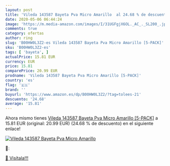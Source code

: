 ```yaml
---
layout: post
title: 'Vileda 143587 Bayeta Pva Micro Amarillo  al 24.68 % de descuento'
date: 2020-05-06 06:44:24
image: 'https://m.media-amazon.com/images/I/31UGFgjX6OL._AC_._SL200_.jpg'
comments: true
category: ofertas
author: ring
slug: 'B00HW0L3Z2-es Vileda 143587 Bayeta Pva Micro Amarillo [5-PACK]'
sku: 'B00HW0L3Z2-es'
tags: [ 'bayeta', ]
actualPrice: 15.81 EUR
currency: EUR
price: 15.81
comparePrice: 20.99 EUR
prodname: 'Vileda 143587 Bayeta Pva Micro Amarillo [5-PACK]'
country: 'es'
flag: '🇪🇸'
brand: ''
buyurl: 'https://www.amazon.es/dp/B00HW0L3Z2/?tag=tolees-21'
descuento: '24.68'
average: '15.81'
---
```


Ahora mismo tienes [Vileda 143587 Bayeta Pva Micro Amarillo [5-PACK]](https://www.amazon.es/dp/B00HW0L3Z2/?tag=tolees-21) a 15.81 EUR (original: 20.99 EUR) (24.68 %  de descuento) en el siguiente enlace!

[![Vileda 143587 Bayeta Pva Micro Amarillo ](https://m.media-amazon.com/images/I/31UGFgjX6OL._AC_._SL200_.jpg)](https://www.amazon.es/dp/B00HW0L3Z2/?tag=tolees-21)

🔎:


[🛒 Visítala!!!](https://www.amazon.es/dp/B00HW0L3Z2/?tag=tolees-21)
